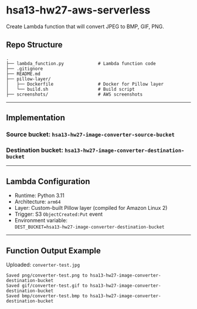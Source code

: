 # hsa13-hw27-aws-serverless
Create Lambda function that will convert JPEG to BMP, GIF, PNG.

## Repo Structure

```
.
├── lambda_function.py             # Lambda function code
├── .gitignore
├── README.md
├── pillow-layer/
│   ├── Dockerfile                 # Docker for Pillow layer
│   └── build.sh                   # Build script
├── screenshots/                   # AWS screenshots
```

---

##  Implementation

###  Source bucket: `hsa13-hw27-image-converter-source-bucket`
###  Destination bucket: `hsa13-hw27-image-converter-destination-bucket`

---

## Lambda Configuration

- Runtime: Python 3.11
- Architecture: `arm64`
- Layer: Custom-built Pillow layer (compiled for Amazon Linux 2)
- Trigger: S3 `ObjectCreated:Put` event
- Environment variable:  
  `DEST_BUCKET=hsa13-hw27-image-converter-destination-bucket`

---

## Function Output Example

Uploaded: `converter-test.jpg`
```
Saved png/converter-test.png to hsa13-hw27-image-converter-destination-bucket
Saved gif/converter-test.gif to hsa13-hw27-image-converter-destination-bucket
Saved bmp/converter-test.bmp to hsa13-hw27-image-converter-destination-bucket
```


